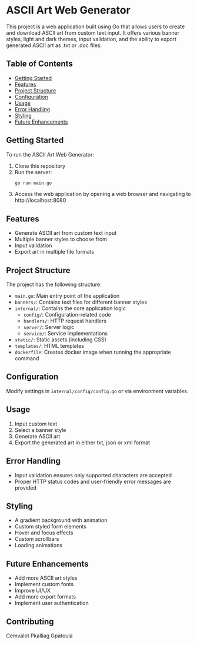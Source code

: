 # ASCII Art Web Generator

This project is a web application built using Go that allows users to create and download ASCII art from custom text input. It offers various banner styles, light and dark themes, input validation, and the ability to export generated ASCII art as .txt or .doc files.

## Table of Contents

- [Getting Started](#getting-started)
- [Features](#features)
- [Project Structure](#project-structure)
- [Configuration](#configuration)
- [Usage](#usage)
- [Error Handling](#error-handling)
- [Styling](#styling)
- [Future Enhancements](#future-enhancements)

## Getting Started

To run the ASCII Art Web Generator:

1. Clone this repository
2. Run the server:
   ```bash
   go run main.go
   ```
3. Access the web application by opening a web browser and navigating to http://localhost:8080

## Features

- Generate ASCII art from custom text input
- Multiple banner styles to choose from
- Input validation
- Export art in multiple file formats

## Project Structure

The project has the following structure:

- `main.go`: Main entry point of the application
- `banners/`: Contains text files for different banner styles
- `internal/`: Contains the core application logic
  - `config/`: Configuration-related code
  - `handlers/`: HTTP request handlers
  - `server/`: Server logic
  - `service/`: Service implementations
- `static/`: Static assets (including CSS)
- `templates/`: HTML templates
- `dockerfile`: Creates docker image when running the appropriate command

## Configuration

Modify settings in `internal/config/config.go` or via environment variables.

## Usage

1. Input custom text
2. Select a banner style
3. Generate ASCII art
4. Export the generated art in either txt, json or xml format

## Error Handling

- Input validation ensures only supported characters are accepted
- Proper HTTP status codes and user-friendly error messages are provided

## Styling

- A gradient background with animation
- Custom styled form elements
- Hover and focus effects
- Custom scrollbars
- Loading animations

## Future Enhancements

- Add more ASCII art styles
- Implement custom fonts
- Improve UI/UX
- Add more export formats
- Implement user authentication

## Contributing

Cemvalot
Pkalliag
Gpatoula

